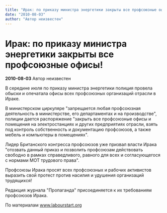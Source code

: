 ```yaml
---
title: "Ирак: по приказу министра энергетики закрыты все профсоюзные офисы!"
date: "2010-08-03"
author: "Автор неизвестен"
---
```


# Ирак: по приказу министра энергетики закрыты все профсоюзные офисы!

**2010-08-03** Автор неизвестен

В середине июля по приказу министра энергетики полиция провела обыски и опечатала офисы всех профсоюзных организаций отрасли в Ираке.

В министерском циркуляре "запрещается любая профсоюзная деятельность в министерстве, его департаментах и на производстве", полиции дается распоряжение "закрыть все профсоюзные офисы и помещения на электростанциях и других предприятиях отрасли, взять под контроль собственность и документацию профсоюзов, а также мебель и компьютеры в помещениях".

Лидер Британского конгресса профсоюзов уже призвал власти Ирака "отозвать данный приказ и позволить профсоюзам действовать свободно в рамках справедливого, равного для всех и согласующегося с нормами МОТ трудового права".

Профсоюзы Ирака просят всех профсоюзных и рабочих активистов выразить свой протест против насилия и удушения организаций трудящихся!

Редакция журнала "Пропаганда" присоединяется к их требованиям профсоюзов Ирака.

По материалам www.labourstart.org